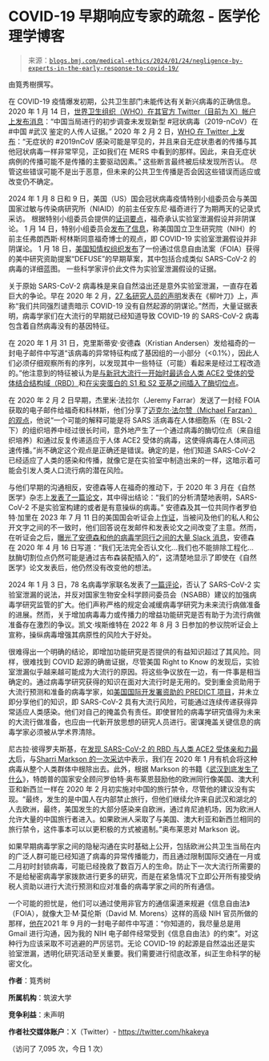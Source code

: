 <!--yml

类别：未分类

日期：2024-05-27 15:17:48

-->

# COVID-19 早期响应专家的疏忽 - 医学伦理学博客

> 来源：[`blogs.bmj.com/medical-ethics/2024/01/24/negligence-by-experts-in-the-early-response-to-covid-19/`](https://blogs.bmj.com/medical-ethics/2024/01/24/negligence-by-experts-in-the-early-response-to-covid-19/)

由筧秀樹撰写。

在 COVID-19 疫情爆发初期，公共卫生部门未能传达有关新兴病毒的正确信息。 2020 年 1 月 14 日，[世界卫生组织（WHO）在其官方 Twitter（目前为 X）帐户上发布消息](https://twitter.com/WHO/status/1217043229427761152)：“中国当局进行的初步调查未发现新型 #冠状病毒（2019-nCoV）在 #中国 #武汉 鉴定的人传人证据。” 2020 年 2 月 2 日，[WHO 在 Twitter 上发布](https://twitter.com/WHO/status/1223659708072038400)：“无症状的 #2019nCoV 感染可能是罕见的，并且来自无症状患者的传播与其他冠状病毒一样非常罕见，正如我们在 MERS 中看到的那样。因此，来自无症状病例的传播可能不是传播的主要驱动因素。” 这些断言最终被后续发现所否认。 尽管这些错误可能不是出于恶意，但未来的公共卫生传播是否会因这些错误而适应或改变仍不确定。

2024 年 1 月 8 日和 9 日，美国（US）国会冠状病毒疫情特别小组委员会与美国国家过敏与传染病研究所（NIAID）的前主任安东尼·福奇进行了为期两天的记录式采访。 根据特别小组委员会提供的[证词要点](https://twitter.com/COVIDSelect/status/1745048322618904738)，福奇承认实验室泄漏假设并非阴谋论。 1 月 14 日，特别小组委员会[发布了信息](https://twitter.com/COVIDSelect/status/1746198369070932285)，称美国国立卫生研究院（NIH）的前主任弗朗西斯·柯林斯同意福奇博士的观点，即 COVID-19 实验室泄漏假设并非阴谋论。 1 月 18 日，[美国知情权组织发布](https://usrtk.org/covid-19-origins/scientists-proposed-making-viruses-with-unique-features-of-sars-cov-2-in-wuhan/)了一份通过信息自由法案（FOIA）获得的美中研究资助提案“DEFUSE”的早期草案，其中包括合成类似 SARS-CoV-2 的病毒的详细蓝图。 一些科学家评价此文件为实验室泄漏假设的证据。

关于原始 SARS-CoV-2 病毒株是来自自然溢出还是意外实验室泄漏，一直存在着巨大的争论。早在 2020 年 2 月，[27 名研究人员的声明](https://www.thelancet.com/journals/lancet/article/PIIS0140-6736(20)30418-9/fulltext)发表在《柳叶刀》上，声称“我们共同强烈谴责暗示 COVID-19 没有自然起源的阴谋论。”然而，大量证据表明，病毒学家们在大流行的早期就已经知道导致 COVID-19 的 SARS-CoV-2 病毒包含着自然病毒没有的基因特征。

在 2020 年 1 月 31 日，克里斯蒂安·安德森（Kristian Andersen）发给福奇的一封电子邮件中写道“该病毒的异常特征构成了基因组的一小部分（<0.1%），因此人们必须仔细观察所有的序列，以发现其中一些特征（可能）看起来是经过工程改造的。”他注意到的特征被认为是[与新冠大流行一开始时最适合人类 ACE2 受体的受体结合结构域（RBD）](https://www.biorxiv.org/content/10.1101/2020.05.01.073262v1)和[在尖突蛋白的 S1 和 S2 亚基之间插入了酶切位点](https://www.pnas.org/doi/10.1073/pnas.2202769119)。

在 2020 年 2 月 2 日早期，杰里米·法拉尔（Jeremy Farrar）发送了一封经 FOIA 获取的电子邮件给福奇和科林斯，他们分享了[迈克尔·法尔赞（Michael Farzan）的观点](https://s3.documentcloud.org/documents/21177759/house-oversight-letter-and-email-transcriptions.pdf)，他说“一个可能的解释可能是将 SARS 活病毒在人体细胞系（在 BSL-2 下）的组织培养中经过很长时间，意外地产生了一个通过病毒的酶切位点（来自组织培养）和通过反复传递适应于人体 ACE2 受体的病毒，这使得病毒在人体间迅速传播。”尚不确定这个观点是正确还是错误。确定的是，他们知道 SARS-CoV-2 已经适应了人类的感染和传播，就像它是在实验室中制造出来的一样，这暗示着可能会引发人类人口流行病的潜在风险。

与他们早期的沟通相反，安德森等人在福奇的推动下，于 2020 年 3 月在《自然医学》杂志上[发表了一篇论文](https://www.nature.com/articles/s41591-020-0820-9)，其中得出结论：“我们的分析清楚地表明，SARS-CoV-2 不是实验室构建的或者是有意操纵的病毒。” 安德森及其一位共同作者罗伯特·加里在 2023 年 7 月 11 日的美国国会听证会上[作证](https://oversight.house.gov/hearing/investigating-the-proximal-origin-of-a-cover-up/)，当被问及他们的私人和公开文字之间的不一致时，他们回答说在发邮件和发表论文之间改变了主意。然而，在听证会之后，[曝光了安德森和他的病毒学同行之间的大量 Slack 消息](https://usrtk.org/wp-content/uploads/2023/10/Proximal_Origin_Slack_OCRd.pdf)，安德森在 2020 年 4 月 16 日写道：“我们无法完全否认文化...我们也不能排除工程化... 肽酶切割位点仍然可能是通过吉布森装配插入的”，这清楚地显示了即使在《自然医学》论文发表后，他仍然没有改变他的想法。

2024 年 1 月 3 日，78 名病毒学家联名发表了[一篇评论](https://journals.asm.org/doi/10.1128/jvi.01791-23)，否认了 SARS-CoV-2 实验室泄漏的说法，并反对国家生物安全科学顾问委员会（NSABB）建议的加强病毒学研究监管的扩大。他们声称严格的规定会减缓病毒学研究为未来流行病做准备的进展。然而，关于增加病毒毒力或传播力的增益功能研究是否有助于为流行病做准备存在激烈的争议。凯文·埃斯维特在 2022 年 8 月 3 日参加的参议院听证会上宣称，操纵病毒增强其病原性的风险大于好处。

很难得出一个明确的结论，即增加功能研究是否提供的有益知识超过了其风险。同样，很难找到 COVID 起源的确凿证据，尽管美国 Right to Know 的发现后，实验室泄漏似乎越来越可能成为大流行的原因。将这些争议放在一边，有一件事是相当确定的。通过病毒学研究获得的知识在面对大流行时是无用的。受到重金资助用于大流行预测和准备的病毒学家，如[美国国际开发署资助的 PREDICT 项目](https://p2.predict.global/)，并未立即分享他们的知识，即 SARS-CoV-2 具有大流行风险，可能通过连续传递获得异常适应人类感染。他们对自己的掩盖负有责任。即使冒险的病毒学研究值得为未来的大流行做准备，也应由一代新开放思想的研究人员进行。密谋掩盖关键信息的病毒学家必须被从学术界清除。

尼古拉·彼得罗夫斯基，在[发现 SARS-CoV-2 的 RBD 与人类 ACE2 受体亲和力最大](https://www.nature.com/articles/s41598-021-92388-5)后，与[Sharri Markson 的一次采访](https://www.youtube.com/watch?v=oh2Sj_QpZOA)中表示，我们在 2020 年 1 月有机会将这种病毒从整个人类群体中根除出去。此外，根据 Markson 的书籍《[武汉到底发生了什么](https://www.harpercollins.com/products/what-really-happened-in-wuhan-sharri-markson)》，特朗普的国家安全顾问罗伯特·奥布莱恩鼓励他的欧洲同行像美国、澳大利亚和新西兰一样在 2020 年 2 月初实施对中国的旅行禁令，尽管他的建议没有实现。“最终，发生的是中国人在内部禁止旅行，但他们继续允许来自武汉和湖北的人去欧洲，最终，美国发生的大部分感染来自欧洲，通过肯尼迪机场，因为欧洲人允许大量的中国旅行者进入。如果欧洲人采取了与美国、澳大利亚和新西兰相同的旅行禁令，这件事本可以以更积极的方式被遏制。”奥布莱恩对 Markson 说。

如果早期病毒学家之间的隐秘沟通在实时基础上公开，包括欧洲公共卫生当局在内的广泛人群可能已经知道了病毒的异常传播能力，而且通过限制国际交通在一月或二月初时封锁病毒，可能已经挽救了数百万人的生命。防止下一次大流行所需要的不是给秘密病毒学家拨款进行更多的研究，而是在紧急情况下立即公开所有接受纳税人资助以进行大流行预测和应对准备的病毒学家之间的所有通信。

一个可能的担忧是，他们可以通过使用非官方的通信渠道来规避《信息自由法》（FOIA），就像大卫·M·莫伦斯（David M. Morens）这样的高级 NIH 官员所做的那样，[他在](https://oversight.house.gov/wp-content/uploads/2023/06/2023.06.29-BRW-Letter-to-DM-Re.-Origins_Redacted_Final.pdf)2021 年 9 月的一封电子邮件中写道：“你知道的，我尽量总是用 Gmail 进行沟通，因为我的 NIH 电子邮件经常受到《信息自由法》的约束”。对这种行为应该采取不可逃避的严厉惩罚。无论 COVID-19 的起源是自然溢出还是实验室泄漏，透明化研究活动至关重要。我们需要进行彻底改革，纠正生命科学的秘密文化。

**作者**：筧秀树

**所属机构**：筑波大学

**竞争利益**：未声明

**作者社交媒体账户**：X（Twitter）- https://twitter.com/hkakeya

（访问了 7,095 次，今日 1 次）
